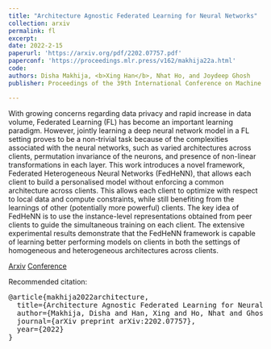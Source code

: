 ```yaml
---
title: "Architecture Agnostic Federated Learning for Neural Networks"
collection: arxiv
permalink: fl
excerpt: 
date: 2022-2-15
paperurl: 'https://arxiv.org/pdf/2202.07757.pdf'
paperconf: 'https://proceedings.mlr.press/v162/makhija22a.html'
code: 
authors: Disha Makhija, <b>Xing Han</b>, Nhat Ho, and Joydeep Ghosh
publisher: Proceedings of the 39th International Conference on Machine Learning (ICML) 2022.

---
```

With growing concerns regarding data privacy and rapid increase in data volume, Federated Learning (FL) has become an important learning paradigm. However, jointly learning a deep neural network model in a FL setting proves to be a non-trivial task because of the complexities associated with the neural networks, such as varied architectures across clients, permutation invariance of the neurons, and presence of non-linear transformations in each layer. This work introduces a novel framework, Federated Heterogeneous Neural Networks (FedHeNN), that allows each client to build a personalised model without enforcing a common architecture across clients. This allows each client to optimize with respect to local data and compute constraints, while still benefiting from the learnings of other (potentially more powerful) clients. The key idea of FedHeNN is to use the instance-level representations obtained from peer clients to guide the simultaneous training on each client. The extensive experimental results demonstrate that the FedHeNN framework is capable of learning better performing models on clients in both the settings of homogeneous and heterogeneous architectures across clients. 


[Arxiv](https://arxiv.org/pdf/2202.07757.pdf) [Conference](https://proceedings.mlr.press/v162/makhija22a.html)

Recommended citation:
<pre>
@article{makhija2022architecture,
  title={Architecture Agnostic Federated Learning for Neural Networks},
  author={Makhija, Disha and Han, Xing and Ho, Nhat and Ghosh, Joydeep},
  journal={arXiv preprint arXiv:2202.07757},
  year={2022}
}
</pre>